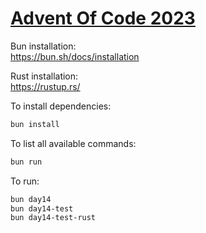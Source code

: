 # [Advent Of Code 2023](https://adventofcode.com/2023)


Bun installation:  
https://bun.sh/docs/installation  

Rust installation:  
https://rustup.rs/

To install dependencies:

```bash
bun install
```

To list all available commands:

```bash
bun run
```

To run:

```bash
bun day14
bun day14-test
bun day14-test-rust
```
